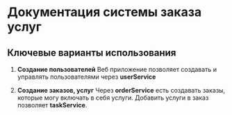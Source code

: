 # Документация системы заказа услуг

## Ключевые варианты использования

1. **Создание пользователей**
Веб приложение позволяет создавать и управлять пользователями через **userService**

2. **Создание заказов, услуг**
Через **orderService** есть создавать заказы, которые могу включать в себя услуги. Добавить услуги в заказ позволяет **taskService**.